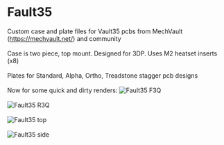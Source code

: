 # Fault35
Custom case and plate files for Vault35 pcbs from MechVault (https://mechvault.net/) and community
<br />
<br />
Case is two piece, top mount. Designed for 3DP. Uses M2 heatset inserts (x8)
<br />
<br />
Plates for Standard, Alpha, Ortho, Treadstone stagger pcb designs
<br />
<br />
Now for some quick and dirty renders:
![Fault35 F3Q](https://github.com/subottimale/Fault35/assets/69826495/03985e0f-6ccf-4b49-ad46-c9446c81897a)
<br />
<br />
![Fault35 R3Q](https://github.com/subottimale/Fault35/assets/69826495/feba5ec8-4a13-4257-8455-0afda0033758)
<br />
<br />
![Fault35 top](https://github.com/subottimale/Fault35/assets/69826495/52aaa253-e08d-40ed-80da-78ec1891029b)
<br />
<br />
![Fault35 side](https://github.com/subottimale/Fault35/assets/69826495/cd1cdf6b-909c-4e3d-b5cd-83b2a5f7415a)

